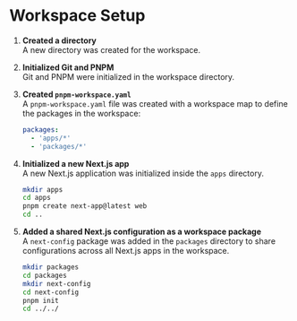 # Workspace Setup

1. **Created a directory**  
   A new directory was created for the workspace.

2. **Initialized Git and PNPM**  
   Git and PNPM were initialized in the workspace directory.

3. **Created `pnpm-workspace.yaml`**  
   A `pnpm-workspace.yaml` file was created with a workspace map to define the packages in the workspace:

   ```yaml
   packages:
     - 'apps/*'
     - 'packages/*'

4. **Initialized a new Next.js app**  
   A new Next.js application was initialized inside the `apps` directory.

   ```bash
   mkdir apps
   cd apps
   pnpm create next-app@latest web
   cd ..

5. **Added a shared Next.js configuration as a workspace package**  
   A `next-config` package was added in the `packages` directory to share configurations across all Next.js apps in the workspace.

   ```bash
   mkdir packages
   cd packages
   mkdir next-config
   cd next-config
   pnpm init
   cd ../../
